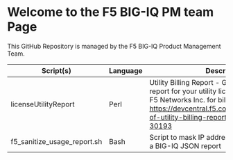 # Welcome to the F5 BIG-IQ PM team Page

This GitHub Repository is managed by the F5 BIG-IQ Product Management Team.

Script(s) | Language | Description
------------ | ------------- | -------------
licenseUtilityReport | Perl | Utility Billing Report - Generate a usage report for your utility license(s) and provide to F5 Networks Inc. for billing purposes. https://devcentral.f5.com/articles/generation-of-utility-billing-report-using-big-iqs-api-30193
f5_sanitize_usage_report.sh | Bash | Script to mask IP address and Hostname from a BIG-IQ JSON report
